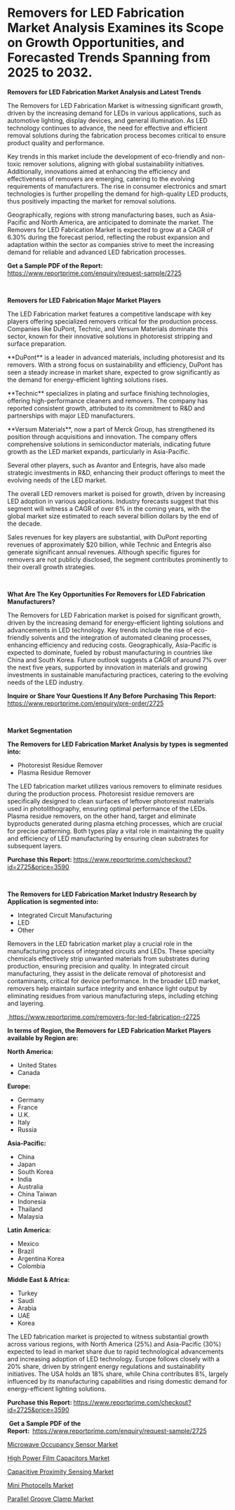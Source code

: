 <p><h1>Removers for LED Fabrication Market Analysis Examines its Scope on Growth Opportunities, and Forecasted Trends Spanning from 2025 to 2032.</h1></p><p><strong>Removers for LED Fabrication Market Analysis and Latest Trends</strong></p>
<p><p>The Removers for LED Fabrication Market is witnessing significant growth, driven by the increasing demand for LEDs in various applications, such as automotive lighting, display devices, and general illumination. As LED technology continues to advance, the need for effective and efficient removal solutions during the fabrication process becomes critical to ensure product quality and performance. </p><p>Key trends in this market include the development of eco-friendly and non-toxic remover solutions, aligning with global sustainability initiatives. Additionally, innovations aimed at enhancing the efficiency and effectiveness of removers are emerging, catering to the evolving requirements of manufacturers. The rise in consumer electronics and smart technologies is further propelling the demand for high-quality LED products, thus positively impacting the market for removal solutions.</p><p>Geographically, regions with strong manufacturing bases, such as Asia-Pacific and North America, are anticipated to dominate the market. The Removers for LED Fabrication Market is expected to grow at a CAGR of 6.30% during the forecast period, reflecting the robust expansion and adaptation within the sector as companies strive to meet the increasing demand for reliable and advanced LED fabrication processes.</p></p>
<p><strong>Get a Sample PDF of the Report:&nbsp;</strong> <a href="https://www.reportprime.com/enquiry/request-sample/2725?utm_campaign=1834&utm_medium=2&utm_source=Github&utm_content=ia&utm_term=18032025&utm_id=removers-for-led-fabrication">https://www.reportprime.com/enquiry/request-sample/2725</a></p>
<p>&nbsp;</p>
<p><strong>Removers for LED Fabrication Major Market Players</strong></p>
<p><p>The LED Fabrication market features a competitive landscape with key players offering specialized removers critical for the production process. Companies like DuPont, Technic, and Versum Materials dominate this sector, known for their innovative solutions in photoresist stripping and surface preparation.</p><p>**DuPont** is a leader in advanced materials, including photoresist and its removers. With a strong focus on sustainability and efficiency, DuPont has seen a steady increase in market share, expected to grow significantly as the demand for energy-efficient lighting solutions rises.</p><p>**Technic** specializes in plating and surface finishing technologies, offering high-performance cleaners and removers. The company has reported consistent growth, attributed to its commitment to R&D and partnerships with major LED manufacturers. </p><p>**Versum Materials**, now a part of Merck Group, has strengthened its position through acquisitions and innovation. The company offers comprehensive solutions in semiconductor materials, indicating future growth as the LED market expands, particularly in Asia-Pacific.</p><p>Several other players, such as Avantor and Entegris, have also made strategic investments in R&D, enhancing their product offerings to meet the evolving needs of the LED market.</p><p>The overall LED removers market is poised for growth, driven by increasing LED adoption in various applications. Industry forecasts suggest that this segment will witness a CAGR of over 6% in the coming years, with the global market size estimated to reach several billion dollars by the end of the decade.</p><p>Sales revenues for key players are substantial, with DuPont reporting revenues of approximately $20 billion, while Technic and Entegris also generate significant annual revenues. Although specific figures for removers are not publicly disclosed, the segment contributes prominently to their overall growth strategies.</p></p>
<p>&nbsp;</p>
<p><strong>What Are The Key Opportunities For Removers for LED Fabrication Manufacturers?</strong></p>
<p><p>The Removers for LED Fabrication market is poised for significant growth, driven by the increasing demand for energy-efficient lighting solutions and advancements in LED technology. Key trends include the rise of eco-friendly solvents and the integration of automated cleaning processes, enhancing efficiency and reducing costs. Geographically, Asia-Pacific is expected to dominate, fueled by robust manufacturing in countries like China and South Korea. Future outlook suggests a CAGR of around 7% over the next five years, supported by innovation in materials and growing investments in sustainable manufacturing practices, catering to the evolving needs of the LED industry.</p></p>
<p><strong>Inquire or Share Your Questions If Any Before Purchasing This Report:</strong> <a href="https://www.reportprime.com/enquiry/pre-order/2725?utm_campaign=1834&utm_medium=2&utm_source=Github&utm_content=ia&utm_term=18032025&utm_id=removers-for-led-fabrication">https://www.reportprime.com/enquiry/pre-order/2725</a></p>
<p>&nbsp;</p>
<p><strong>Market Segmentation</strong></p>
<p><strong>The Removers for LED Fabrication Market Analysis by types is segmented into:</strong></p>
<p><ul><li>Photoresist Residue Remover</li><li>Plasma Residue Remover</li></ul></p>
<p><p>The LED fabrication market utilizes various removers to eliminate residues during the production process. Photoresist residue removers are specifically designed to clean surfaces of leftover photoresist materials used in photolithography, ensuring optimal performance of the LEDs. Plasma residue removers, on the other hand, target and eliminate byproducts generated during plasma etching processes, which are crucial for precise patterning. Both types play a vital role in maintaining the quality and efficiency of LED manufacturing by ensuring clean substrates for subsequent layers.</p></p>
<p><strong>Purchase this Report:&nbsp;</strong><a href="https://www.reportprime.com/checkout?id=2725&price=3590&utm_campaign=1834&utm_medium=2&utm_source=Github&utm_content=ia&utm_term=18032025&utm_id=removers-for-led-fabrication">https://www.reportprime.com/checkout?id=2725&price=3590</a></p>
<p>&nbsp;</p>
<p><strong>The Removers for LED Fabrication Market Industry Research by Application is segmented into:</strong></p>
<p><ul><li>Integrated Circuit Manufacturing</li><li>LED</li><li>Other</li></ul></p>
<p><p>Removers in the LED fabrication market play a crucial role in the manufacturing process of integrated circuits and LEDs. These specialty chemicals effectively strip unwanted materials from substrates during production, ensuring precision and quality. In integrated circuit manufacturing, they assist in the delicate removal of photoresist and contaminants, critical for device performance. In the broader LED market, removers help maintain surface integrity and enhance light output by eliminating residues from various manufacturing steps, including etching and layering.</p></p>
<p><a href="https://www.reportprime.com/removers-for-led-fabrication-r2725?utm_campaign=1834&utm_medium=2&utm_source=Github&utm_content=ia&utm_term=18032025&utm_id=removers-for-led-fabrication">&nbsp;https://www.reportprime.com/removers-for-led-fabrication-r2725</a></p>
<p><strong>In terms of Region, the Removers for LED Fabrication Market Players available by Region are:</strong></p>
<p>
    <p> <strong> North America: </strong>
        <ul>
            <li>United States</li>
            <li>Canada</li>
        </ul>
        </p> 
    <p> <strong> Europe: </strong>
        <ul>
            <li>Germany</li>
            <li>France</li>
            <li>U.K.</li>
            <li>Italy</li>
            <li>Russia</li>
        </ul>
        </p> 
    <p> <strong> Asia-Pacific: </strong>
        <ul>
            <li>China</li>
            <li>Japan</li>
            <li>South Korea</li>
            <li>India</li>
            <li>Australia</li>
            <li>China Taiwan</li>
            <li>Indonesia</li>
            <li>Thailand</li>
            <li>Malaysia</li>
        </ul>
        </p> 
    <p> <strong> Latin America: </strong>
        <ul>
            <li>Mexico</li>
            <li>Brazil</li>
            <li>Argentina Korea</li>
            <li>Colombia</li>
        </ul>
        </p> 
    <p> <strong> Middle East & Africa: </strong>
        <ul>
            <li>Turkey</li>
            <li>Saudi</li>
            <li>Arabia</li>
            <li>UAE</li>
            <li>Korea</li>
        </ul>
    </p>
    </p>
<p><p>The LED fabrication market is projected to witness substantial growth across various regions, with North America (25%) and Asia-Pacific (30%) expected to lead in market share due to rapid technological advancements and increasing adoption of LED technology. Europe follows closely with a 20% share, driven by stringent energy regulations and sustainability initiatives. The USA holds an 18% share, while China contributes 8%, largely influenced by its manufacturing capabilities and rising domestic demand for energy-efficient lighting solutions.</p></p>
<p><strong>Purchase this Report: </strong><a href="https://www.reportprime.com/checkout?id=2725&price=3590&utm_campaign=1834&utm_medium=2&utm_source=Github&utm_content=ia&utm_term=18032025&utm_id=removers-for-led-fabrication">https://www.reportprime.com/checkout?id=2725&price=3590</a></p>
<p>&nbsp;<strong>Get a Sample PDF of the Report:&nbsp;&nbsp;</strong><a href="https://www.reportprime.com/enquiry/request-sample/2725?utm_campaign=1834&utm_medium=2&utm_source=Github&utm_content=ia&utm_term=18032025&utm_id=removers-for-led-fabrication">https://www.reportprime.com/enquiry/request-sample/2725</a></p>
<p><strong></strong></p>
<p><p><a href="https://github.com/reeseberro3j/Market-Research-Report-List-1/blob/main/microwave-occupancy-sensor-market.md?utm_campaign=1834&utm_medium=2&utm_source=Github&utm_content=ia&utm_term=18032025&utm_id=removers-for-led-fabrication">Microwave Occupancy Sensor Market</a></p><p><a href="https://github.com/billejuman43/Market-Research-Report-List-1/blob/main/high-power-film-capacitors-market.md?utm_campaign=1834&utm_medium=2&utm_source=Github&utm_content=ia&utm_term=18032025&utm_id=removers-for-led-fabrication">High Power Film Capacitors Market</a></p><p><a href="https://github.com/dafertsuria/Market-Research-Report-List-1/blob/main/capacitive-proximity-sensing-market.md?utm_campaign=1834&utm_medium=2&utm_source=Github&utm_content=ia&utm_term=18032025&utm_id=removers-for-led-fabrication">Capacitive Proximity Sensing Market</a></p><p><a href="https://github.com/pockettifere14/Market-Research-Report-List-1/blob/main/mini-photocells-market.md?utm_campaign=1834&utm_medium=2&utm_source=Github&utm_content=ia&utm_term=18032025&utm_id=removers-for-led-fabrication">Mini Photocells Market</a></p><p><a href="https://github.com/shroffuhpa/Market-Research-Report-List-1/blob/main/parallel-groove-clamp-market.md?utm_campaign=1834&utm_medium=2&utm_source=Github&utm_content=ia&utm_term=18032025&utm_id=removers-for-led-fabrication">Parallel Groove Clamp Market</a></p></p>